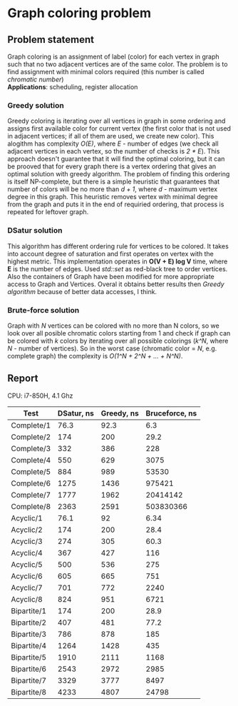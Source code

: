 # Graph coloring problem
## Problem statement
Graph coloring is an assignment of label (color) for each vertex in graph such that no two adjacent vertices are of the same color. The problem is to find assignment with minimal colors required (this number is called *chromatic number*)  
**Applications**: scheduling, register allocation
### Greedy solution
Greedy coloring is iterating over all vertices in graph in some ordering and assigns first available color for current vertex (the first color that is not used in adjacent vertices; if all of them are used, we create new color). This alogithm has complexity *O(E)*, where *E* - number of edges (we check all adjacent vertices in each vertex, so the number of checks is *2 * E*). This approach doesn't guarantee that it will find the optimal coloring, but it can be prooved that for every graph there is a vertex ordering that gives an optimal solution with greedy algorithm. The problem of finding this ordering is itself NP-complete, but there is a simple heuristic that guarantees that number of colors will be no more than *d + 1*, where *d* - maximum vertex degree in this graph. This heuristic removes vertex with minimal degree from the graph and puts it in the end of requiried ordering, that process is repeated for leftover graph.
### DSatur solution
This algorithm has different ordering rule for vertices to be colored. It takes into account degree of saturation and first operates on vertex with the highest metric. This implementation operates in **O(V + E) log V** time, where **E** is the number of edges. Used *std::set* as red-black tree to order vertices. Also the containers of Graph have been modified for more appropriate access to Graph and Vertices. Overal it obtains better results then *Greedy algorithm* because of better data accesses, I think.

### Brute-force solution
Graph with *N* vertices can be colored with no more than N colors, so we look over all posible chromatic colors starting from 1 and check if graph can be colored with *k* colors by iterating over all possible colorings (*k^N*, where *N* - number of vertices). So in the worst case (chromatic color = *N*, e.g. complete graph) the complexity is *O(1^N + 2^N + ... + N^N)*.
## Report
CPU: i7-850H, 4.1 Ghz  

| Test        | DSatur, ns     | Greedy, ns     | Bruceforce, ns     |
| ----------- | -------------- | -------------- | ------------------ |
| Complete/1  | 76.3           | 92.3           | 6.3                |
| Complete/2  | 174            | 200            | 29.2               |
| Complete/3  | 332            | 386            | 228                |
| Complete/4  | 550            | 629            | 3075               |
| Complete/5  | 884            | 989            | 53530              |
| Complete/6  | 1275           | 1436           | 975421             |
| Complete/7  | 1777           | 1962           | 20414142           |
| Complete/8  | 2363           | 2591           | 503830366          |
| Acyclic/1   | 76.1           | 92             | 6.34               |
| Acyclic/2   | 174            | 200            | 28.4               |
| Acyclic/3   | 274            | 305            | 60.3               |
| Acyclic/4   | 367            | 427            | 116                |
| Acyclic/5   | 500            | 536            | 275                |
| Acyclic/6   | 605            | 665            | 751                |
| Acyclic/7   | 701            | 772            | 2240               |
| Acyclic/8   | 824            | 951            | 6721               |
| Bipartite/1 | 174            | 200            | 28.9               |
| Bipartite/2 | 407            | 481            | 77.2               |
| Bipartite/3 | 786            | 878            | 185                |
| Bipartite/4 | 1264           | 1428           | 435                |
| Bipartite/5 | 1910           | 2111           | 1168               |
| Bipartite/6 | 2543           | 2972           | 2985               |
| Bipartite/7 | 3329           | 3777           | 8497               |
| Bipartite/8 | 4233           | 4807           | 24798              |
##
